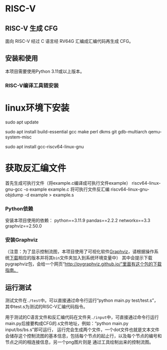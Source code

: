 # RISC-V
## RISC-V 生成 CFG
面向 RISC-V 经过 C 语言经 RV64G 汇编成汇编代码再生成 CFG。

## 安装和使用
本项目需要使用Python 3.11或以上版本。

### RISC-V编译工具链安装
# linux环境下安装
sudo apt update

sudo apt install build-essential gcc make perl dkms git  gdb-multiarch qemu-system-misc

sudo apt install gcc-riscv64-linux-gnu

# 获取反汇编文件
首先生成可执行文件（将example.c编译成可执行文件example）
riscv64-linux-gnu-gcc -o example example.c
将可执行文件反汇编
riscv64-linux-gnu-objdump -d example > example.s


### Python依赖
安装本项目使用的依赖：
python==3.11.9
pandas==2.2.2
networkx==3.3
graphviz==2.50.0

### 安装Graphviz
（注意：为了显示控制流图，本项目使用了可视化软件<u>[Graphviz](https://graphviz.org/)</u>，请根据操作系统<u>[下载](https://graphviz.org/download/)</u>相应的版本并将其`bin`文件夹加入到系统环境变量中）
其中会提示下载pygraphviz包，会给一个网页“http://pygraphviz.github.io/”里面有这个包的下载指南。


## 运行测试
测试文件在`./test`中。可以直接通过命令行运行“python main.py test/test.s”，其中test.s为测试的RISC-V汇编代码指令。

用于测试的C语言文件和反汇编代码在文件夹`./input`中，可直接通过命令行运行main.py后接要构成CFG的.s文件地址，例如：“python main.py input/bs/bs.s”即可运行，
运行完会生成两个文件，一个dot文件也就是文本文件会储存这个控制流图的基本信息，包括每个节点的起止行，以及每个节点的编号和节点之间的相连接信息，另一个png图片则是
通过工具绘制出来的控制流图。
